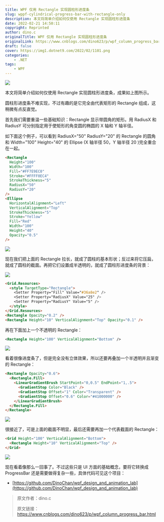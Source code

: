 ```yaml
---
title: WPF 仅用 Rectangle 实现圆柱形进度条
slug: wppf-cylindrical-progress-bar-with-rectangle-only
description: 本文将简单介绍如何仅使用 Rectangle 实现圆柱形进度条
date: 2022-02-21 14:50:11
copyright: Reprinted
author: dino.c
originalTitle: WPF 仅用 Rectangle 实现圆柱形进度条
originalLink: https://www.cnblogs.com/dino623/p/wpf_column_progress_bar.html
draft: false
cover: https://img1.dotnet9.com/2022/02/1101.png
categories: 
    - .NET
tags: 
    - WPF
---
```


![](https://img1.dotnet9.com/2022/02/1101.png)

本文将简单介绍如何仅使用 Rectangle 实现圆柱形进度条，成果如上图所示。

圆柱形进度条不难实现，不过有趣的是它完全由代表矩形的 Rectangle 组成，这稍微有点反直觉。

首先我们需要重温一些基础知识：Rectangle 显示带圆角的矩形。用 RadiusX 和 RadiusY 可分别指定用于使矩形的角变圆的椭圆的 X 轴和 Y 轴半径。

如下面这个例子，可以看到 RadiusX="50" RadiusY="20" 的 Rectangle 的圆角和 Width="100" Height="40" 的 Ellipse (X 轴半径 50，Y 轴半径 20 )完全重合在一起。

```html
<Rectangle
  Height="100"
  Width="100"
  Fill="#FF7E9EC0"
  Stroke="#FFFF0EC4"
  StrokeThickness="5"
  RadiusX="50"
  RadiusY="20"
/>
<Ellipse
  HorizontalAlignment="Left"
  VerticalAlignment="Top"
  StrokeThickness="5"
  Stroke="Yellow"
  Fill="Red"
  Width="100"
  Height="40"
  Opacity="0.5"
/>
```

![](https://img1.dotnet9.com/2022/02/1102.png)

现在我们把上面的 Rectangle 拉长，就成了圆柱的基本形状；反过来将它压扁，就成了圆柱的截面。再把它们设置成半透明的，就成了圆柱形进度条的背景：

![](https://img1.dotnet9.com/2022/02/1103.png)

```html
<Grid.Resources>
  <style TargetType="Rectangle">
    <Setter Property="Fill" Value="#36a8e2" />
    <Setter Property="RadiusX" Value="25" />
    <Setter Property="RadiusY" Value="5" />
  </style>
</Grid.Resources>
<Rectangle Opacity="0.2" />
<Rectangle Height="10" VerticalAlignment="Top" Opacity="0.1" />
```

再在下面加上一个不透明的 Rectangle：

```xml
<Rectangle Height="100" VerticalAlignment="Bottom" />
```

![](https://img1.dotnet9.com/2022/02/1104.png)

看着很像进度条了，但是完全没有立体效果，所以还要再叠加一个半透明并且渐变的 Rectangle：

```html
<Rectangle Opacity="0.6">
  <Rectangle.Fill>
    <LinearGradientBrush StartPoint="0,0.5" EndPoint="1,.5">
      <GradientStop Color="Black" />
      <GradientStop Offset="1" Color="Transparent" />
      <GradientStop Offset="0.6" Color="#41000000" />
    </LinearGradientBrush>
  </Rectangle.Fill>
</Rectangle>
```

![](https://img1.dotnet9.com/2022/02/1105.png)

很接近了，可是上面的截面不明显，最后还需要再加一个代表截面的 Rectangle：

```html
<Grid Height="100" VerticalAlignment="Bottom">
  <Rectangle Height="10" VerticalAlignment="Top" />
</Grid>
```

![](https://img1.dotnet9.com/2022/02/1106.png)

现在看着像那么一回事了。不过这些只是 UI 方面的基础概念，要将它转换成 ProgressBar 还是需要做得复杂一些，具体代码可见这个项目：

- [https://github.com/DinoChan/wpf_design_and_animation_lab](https://github.com/DinoChan/wpf_design_and_animation_lab)

> 原文作者：dino.c
>
> 原文链接：https://www.cnblogs.com/dino623/p/wpf_column_progress_bar.html
